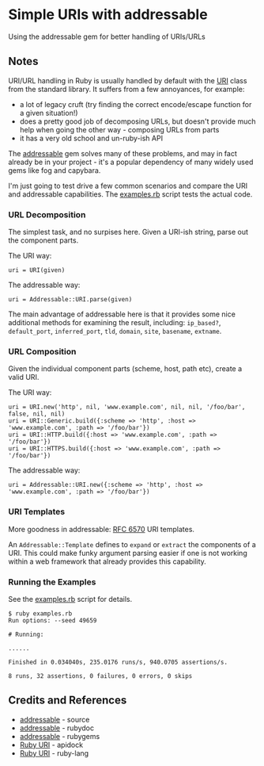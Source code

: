 # Simple URIs with addressable

Using the addressable gem for better handling of URIs/URLs

## Notes

URI/URL handling in Ruby is usually handled by default with the [URI](https://apidock.com/ruby/URI) class from the standard library.
It suffers from a few annoyances, for example:

* a lot of legacy cruft (try finding the correct encode/escape function for a given situation!)
* does a pretty good job of decomposing URLs, but doesn't provide much help when going the other way - composing URLs from parts
* it has a very old school and un-ruby-ish API

The [addressable](https://github.com/sporkmonger/addressable) gem solves many of these problems,
and may in fact already be in your project - it's a popular dependency of many widely used gems like fog and capybara.

I'm just going to test drive a few common scenarios and compare the URI and addressable capabilities.
The [examples.rb](./examples.rb) script tests the actual code.


### URL Decomposition

The simplest task, and no surpises here. Given a URI-ish string, parse out the component parts.

The URI way:
```
uri = URI(given)
```

The addressable way:
```
uri = Addressable::URI.parse(given)
```

The main advantage of addressable here is that it provides some nice additional methods for examining the result, including:
`ip_based?`, `default_port`, `inferred_port`, `tld`, `domain`, `site`, `basename`, `extname`.

### URL Composition

Given the individual component parts (scheme, host, path etc), create a valid URI.

The URI way:
```
uri = URI.new('http', nil, 'www.example.com', nil, nil, '/foo/bar', false, nil, nil)
uri = URI::Generic.build({:scheme => 'http', :host => 'www.example.com', :path => '/foo/bar'})
uri = URI::HTTP.build({:host => 'www.example.com', :path => '/foo/bar'})
uri = URI::HTTPS.build({:host => 'www.example.com', :path => '/foo/bar'})
```

The addressable way:
```
uri = Addressable::URI.new({:scheme => 'http', :host => 'www.example.com', :path => '/foo/bar'})
```

### URI Templates

More goodness in addressable: [RFC 6570](https://www.rfc-editor.org/rfc/rfc6570.txt) URI templates.

An `Addressable::Template` defines to `expand` or `extract` the components of a URI.
This could make funky argument parsing easier if one is not working within a web framework that already provides
this capability.

### Running the Examples

See the [examples.rb](./examples.rb) script for details.

```
$ ruby examples.rb
Run options: --seed 49659

# Running:

......

Finished in 0.034040s, 235.0176 runs/s, 940.0705 assertions/s.

8 runs, 32 assertions, 0 failures, 0 errors, 0 skips
```

## Credits and References

* [addressable](https://github.com/sporkmonger/addressable) - source
* [addressable](https://www.rubydoc.info/gems/addressable/file/README.md) - rubydoc
* [addressable](https://rubygems.org/gems/addressable/versions/2.4.0) - rubygems
* [Ruby URI](https://apidock.com/ruby/URI) - apidock
* [Ruby URI](https://docs.ruby-lang.org/en/2.1.0/URI.html) - ruby-lang
